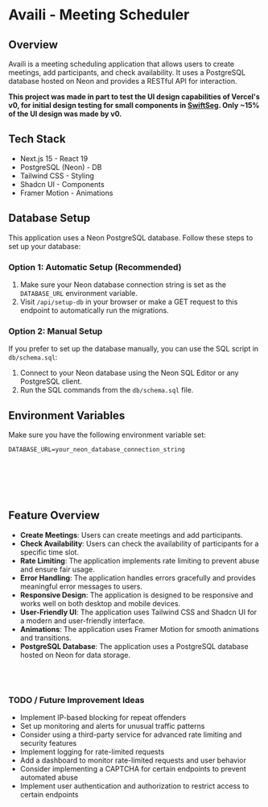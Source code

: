 # Availi - Meeting Scheduler

## Overview

Availi is a meeting scheduling application that allows users to create meetings, add participants, and check availability. It uses a PostgreSQL database hosted on Neon and provides a RESTful API for interaction.

**This project was made in part to test the UI design capabilities of Vercel's v0, for initial design testing for small components in [SwiftSeg](https://github.com/swiftseg). Only ~15% of the UI design was made by v0.**

## Tech Stack
- Next.js 15 - React 19
- PostgreSQL (Neon) - DB
- Tailwind CSS - Styling 
- Shadcn UI - Components
- Framer Motion - Animations

## Database Setup

This application uses a Neon PostgreSQL database. Follow these steps to set up your database:

### Option 1: Automatic Setup (Recommended)

1. Make sure your Neon database connection string is set as the `DATABASE_URL` environment variable.
2. Visit `/api/setup-db` in your browser or make a GET request to this endpoint to automatically run the migrations.

### Option 2: Manual Setup

If you prefer to set up the database manually, you can use the SQL script in `db/schema.sql`:

1. Connect to your Neon database using the Neon SQL Editor or any PostgreSQL client.
2. Run the SQL commands from the `db/schema.sql` file.

## Environment Variables

Make sure you have the following environment variable set:

```
DATABASE_URL=your_neon_database_connection_string
```
<br />
<br />
<br />
<br />

## Feature Overview
- **Create Meetings**: Users can create meetings and add participants.
- **Check Availability**: Users can check the availability of participants for a specific time slot.
- **Rate Limiting**: The application implements rate limiting to prevent abuse and ensure fair usage.
- **Error Handling**: The application handles errors gracefully and provides meaningful error messages to users.
- **Responsive Design**: The application is designed to be responsive and works well on both desktop and mobile devices.
- **User-Friendly UI**: The application uses Tailwind CSS and Shadcn UI for a modern and user-friendly interface.
- **Animations**: The application uses Framer Motion for smooth animations and transitions.
- **PostgreSQL Database**: The application uses a PostgreSQL database hosted on Neon for data storage.

<br />
<br />

### TODO / Future Improvement Ideas

- Implement IP-based blocking for repeat offenders
- Set up monitoring and alerts for unusual traffic patterns
- Consider using a third-party service for advanced rate limiting and security features
- Implement logging for rate-limited requests
- Add a dashboard to monitor rate-limited requests and user behavior
- Consider implementing a CAPTCHA for certain endpoints to prevent automated abuse
- Implement user authentication and authorization to restrict access to certain endpoints

